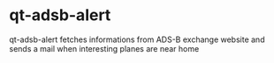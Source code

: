 # qt-adsb-alert
qt-adsb-alert fetches informations from ADS-B exchange website and sends a mail when interesting planes are near home 
